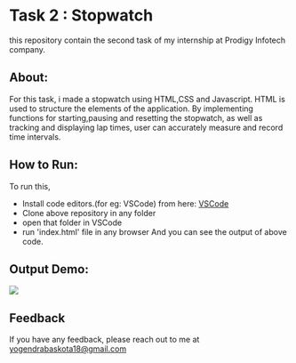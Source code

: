 # Task 2 : Stopwatch

this repository contain the second task of my internship at Prodigy Infotech company. 
## About:
For this task, i made a stopwatch using HTML,CSS and Javascript. 
HTML is used to structure the elements of the application. By implementing functions for starting,pausing and resetting the stopwatch, as well as tracking and displaying lap times, user can accurately measure and record time intervals.

## How to Run:
To run this, 
- Install code editors.(for eg: VSCode) from here: [VSCode](https://code.visualstudio.com/download)
- Clone above repository in any folder 
- open that folder in VSCode 
- run 'index.html' file in any browser
And you can see the output of above code.

## Output Demo:
<img src="./output.jpeg" />

## Feedback

If you have any feedback, please reach out to me at yogendrabaskota18@gmail.com
